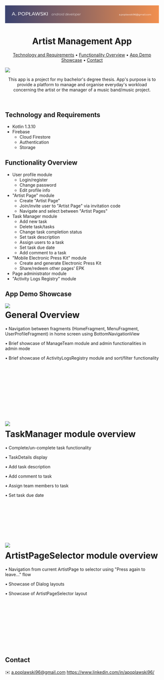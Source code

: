 <a href="https://github.com/apoplawski96/projects-summary/blob/master/assets/header.png"><img src="https://github.com/apoplawski96/projects-summary/blob/master/assets/header.png"></a>

<h1 align="center"> Artist Management App</h4>

<p align="center">
  <a href="#key-features">Technology and Requirements</a> •
  <a href="#how-to-use">Functionality Overview</a> •
  <a href="#download">App Demp Showcase</a> •
  <a href="#credits">Contact</a>
</p>

<a href="https://github.com/apoplawski96/projects-summary/blob/master/assets/ArtistManagementApp.png">
<img align="center" src="https://github.com/apoplawski96/projects-summary/blob/master/assets/ArtistManagementApp.png" /></a>

<p align="center">This app is a project for my bachelor's degree thesis. App's purpose is to provide a platform to manage and organise everyday's workload concerning the artist or the manager of a music band/music project.<p>
</br>

## Technology and Requirements

* Kotlin 1.3.10
* Firebase
  - Cloud Firestore
  - Authentication
  - Storage
  
## Functionality Overview

* User profile module
  - Login/register
  - Change password
  - Edit profile info
* "Artist Page" module
  - Create "Artist Page"
  - Join/invite user to "Artist Page" via invitation code
  - Navigate and select between "Artist Pages"
* Task Manager module
  - Add new task
  - Delete task/tasks
  - Change task completion status
  - Set task description
  - Assign users to a task
  - Set task due date
  - Add comment to a task
* "Mobile Electronic Press Kit" module
  - Create and generate Electronic Press Kit
  - Share/redeem other pages' EPK
* Page administrator module
* "Activity Logs Registry" module

  
## App Demo Showcase

<img align="left" src="https://github.com/apoplawski96/projects-summary/blob/master/assets/1.gif" width="256"/></a>
<p><h1 align="left">General Overview</a></h1></p>
<p> • Navigation between fragments (HomeFragment, MenuFragment, UserProfileFragment) in home screen using BottomNavigationView</p>
<p> • Brief showcase of ManageTeam module and admin functionalities in admin mode</p>
<p> • Brief showcase of ActivityLogsRegistry module and sort/filter functionality</p>
<br>
<br>
<br>
<br>
<br>
<br>
<br>
<br>
<br>
<br>

<img align="left" src="https://github.com/apoplawski96/projects-summary/blob/master/assets/3.gif" width="256"/></a>
<p><h1 align="left">TaskManager module overview</a></h1></p>
<p> • Complete/un-complete task functionality </p>
<p> • TaskDetails display</p>
<p> • Add task description</p>
<p> • Add comment to task </p>
<p> • Assign team members to task</p>
<p> • Set task due date</p>
<br>
<br>
<br>
<br>
<br>
<br>
<br>

<img align="left" src="https://github.com/apoplawski96/projects-summary/blob/master/assets/2.gif" width="256"/></a>
<p><h1 align="left">ArtistPageSelector module overview</a></h1></p>
<p> • Navigation from current ArtistPage to selector using "Press again to leave..." flow </p>
<p> • Showcase of Dialog layouts </p>
<p> • Showcase of ArtistPageSelector layout</p>
<br>
<br>
<br>
<br>
<br>
<br>
<br>
<br>
<br>
  
## Contact

✉️ a.poplawski96@gmail.com
https://www.linkedin.com/in/apoplawski96/


